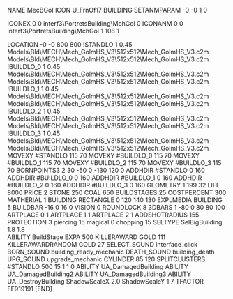 NAME MecBGoI
ICON U_FrnOf17
BUILDING
SETANMPARAM -0 -0 1 0

ICONEX 0 0 interf3\PortretsBuilding\MchGol 0
ICONANM 0 0 interf3\PortretsBuilding\MchGol 1 108 1

LOCATION -0 -0 800 800
!STANDLO      1 0.45 Models\Bld\MECH\Mech_GolmHS_V3\512x512\Mech_GolmHS_V3.c2m Models\Bld\MECH\Mech_GolmHS_V3\512x512\Mech_GolmHS_V3.c2m
!BUILDLO_0    1 0.45 Models\Bld\MECH\Mech_GolmHS_V3\512x512\Mech_GolmHS_V3.c2m Models\Bld\MECH\Mech_GolmHS_V3\512x512\Mech_GolmHS_V3.c2m
!BUILDLO_1    1 0.45 Models\Bld\MECH\Mech_GolmHS_V3\512x512\Mech_GolmHS_V3.c2m Models\Bld\MECH\Mech_GolmHS_V3\512x512\Mech_GolmHS_V3.c2m
!BUILDLO_2    1 0.45 Models\Bld\MECH\Mech_GolmHS_V3\512x512\Mech_GolmHS_V3.c2m Models\Bld\MECH\Mech_GolmHS_V3\512x512\Mech_GolmHS_V3.c2m
!BUILDLO_3    1 0.45 Models\Bld\MECH\Mech_GolmHS_V3\512x512\Mech_GolmHS_V3.c2m Models\Bld\MECH\Mech_GolmHS_V3\512x512\Mech_GolmHS_V3.c2m
MOVEXY #STANDLO   115 70
MOVEXY #BUILDLO_0 115 70 
MOVEXY #BUILDLO_1 115 70
MOVEXY #BUILDLO_2 115 70
MOVEXY #BUILDLO_3 115 70
BORNPOINTS3 2 30 -50 0 -130 120 0
ADDHDIR #STANDLO 0 160
ADDHDIR #BUILDLO_0 0 160
ADDHDIR #BUILDLO_1 0 160
ADDHDIR #BUILDLO_2 0 160
ADDHDIR #BUILDLO_3 0 160
GEOMETRY 1 199 32
LIFE     8000
PRICE 2 STONE 250 COAL 650
BUILDSTAGES 25
COSTPERCENT 300
MATHERIAL 1 BUILDING
RECTANGLE    0 120 140 130
EXPLMEDIA BUILDING 5
BUILDBAR -16 0 16 0
VISION 0
ROUNDLOCK 8
3DBARS 1 -80 0 80 80 100
ARTPLACE 0 1
ARTPLACE 1 1
ARTPLACE 2 1
ADDSHOTRADIUS 155
PROTECTION 3 piercing 15 magical 0 chopping 15
SELTYPE SelBigBuilding 1.8 1.8	
ABILITY BuildStage
EXPA 500
KILLERAWARD             GOLD 111
KILLERAWARDRANDOM       GOLD 27
SELECT_SOUND interface_click
BORN_SOUND building_ready_mechanic
DEATH_SOUND building_death
UPG_SOUND upgrade_mechanic
CYLINDER 85 120
SPLITCLUSTERS #STANDLO 500 15 1 1 0
ABILITY UA_DamagedBuilding
ABILITY UA_DamagedBuilding2
ABILITY UA_DamagedBuilding3
ABILITY UA_DestroyBuilding
ShadowScaleX 2.0
ShadowScaleY 1.7
TFACTOR FF919191
[END]
